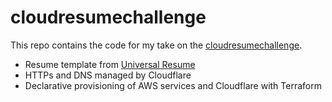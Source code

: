 # cloudresumechallenge

This repo contains the code for my take on the [cloudresumechallenge](https://cloudresumechallenge.dev/).

- Resume template from [Universal Resume](https://github.com/WebPraktikos/universal-resume)
- HTTPs and DNS managed by Cloudflare
- Declarative provisioning of AWS services and Cloudflare with Terraform

